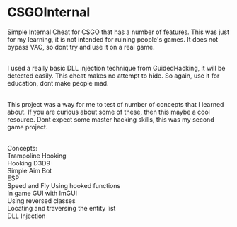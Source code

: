 # CSGOInternal

Simple Internal Cheat for CSGO that has a number of features. This was just for my learning, it is not intended for ruining people's games. It does not bypass VAC, so dont try and use it on a real game.<br /><br />

I used a really basic DLL injection technique from GuidedHacking, it will be detected easily. This cheat makes no attempt to hide. So again, use it for education, dont make people mad.<br /><br />

This project was a way for me to test of number of concepts that I learned about. If you are curious about some of these, then this maybe a cool resource. Dont expect some master hacking skills, this was my second game project.<br /><br />

Concepts:<br />
  Trampoline Hooking<br />
  Hooking D3D9<br />
  Simple Aim Bot<br />
  ESP<br />
  Speed and Fly Using hooked functions<br />
  In game GUI with ImGUI<br />
  Using reversed classes<br />
  Locating and traversing the entity list<br />
  DLL Injection<br />
